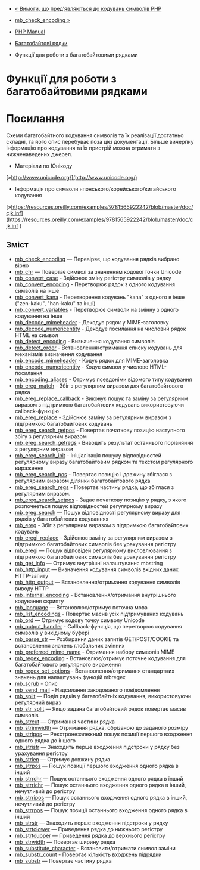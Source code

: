 - [« Вимоги, що пред'являються до кодувань символів
PHP](mbstring.php4.req.md)
- [mb_check_encoding »](function.mb-check-encoding.md)

- [PHP Manual](index.md)
- [Багатобайтові рядки](book.mbstring.md)
- Функції для роботи з багатобайтовими рядками

# Функції для роботи з багатобайтовими рядками

# Посилання

Схеми багатобайтного кодування символів та їх реалізації достатньо
складні, та його опис перебуває поза цієї документації. Більше
вичерпну інформацію про кодування та їх пристрій можна отримати
з нижченаведених джерел.

- Матеріали по Юнікоду

[»http://www.unicode.org/](http://www.unicode.org/)

- Інформація про символи японського/корейського/китайського кодування

[»https://resources.oreilly.com/examples/9781565922242/blob/master/doc/cjk.inf](https://resources.oreilly.com/examples/9781565922242/blob/master/doc/cjk.inf )

## Зміст

- [mb_check_encoding](function.mb-check-encoding.md) — Перевіряє,
що кодування рядків вибрано вірно
- [mb_chr](function.mb-chr.md) — Повертає символ за значенням
кодової точки Unicode
- [mb_convert_case](function.mb-convert-case.md) - Здійснює зміну
регістру символів у рядку
- [mb_convert_encoding](function.mb-convert-encoding.md) -
Перетворює рядок з одного кодування символів на інше
- [mb_convert_kana](function.mb-convert-kana.md) - Перетворення
кодувань "kana" з одного в інше ("zen-kaku", "han-kaku" та інші)
- [mb_convert_variables](function.mb-convert-variables.md) -
Перетворює символи на змінну з одного кодування на інше
- [mb_decode_mimeheader](function.mb-decode-mimeheader.md) -
Декодує рядок у MIME-заголовку
- [mb_decode_numericentity](function.mb-decode-numericentity.md) -
Декодує посилання на числовий рядок HTML на символ
- [mb_detect_encoding](function.mb-detect-encoding.md) - Визначення
кодування символів
- [mb_detect_order](function.mb-detect-order.md) -
Встановлення/отримання списку кодувань для механізмів визначення
кодування
- [mb_encode_mimeheader](function.mb-encode-mimeheader.md) -
Кодує рядок для MIME-заголовка
- [mb_encode_numericentity](function.mb-encode-numericentity.md) -
Кодує символ у числове HTML-посилання
- [mb_encoding_aliases](function.mb-encoding-aliases.md) - Отримує
псевдоніми відомого типу кодування
- [mb_ereg_match](function.mb-ereg-match.md) - Збіг з
регулярним виразом для багатобайтового рядка
- [mb_ereg_replace_callback](function.mb-ereg-replace-callback.md) -
Виконує пошук та заміну за регулярним виразом з підтримкою
багатобайтових кодувань використовуючи callback-функцію
- [mb_ereg_replace](function.mb-ereg-replace.md) - Здійснює
заміну за регулярним виразом з підтримкою багатобайтових кодувань
- [mb_ereg_search_getpos](function.mb-ereg-search-getpos.md) -
Повертає початкову позицію наступного збігу з регулярним
виразом
- [mb_ereg_search_getregs](function.mb-ereg-search-getregs.md) -
Виводить результат останнього порівняння з регулярним виразом
- [mb_ereg_search_init](function.mb-ereg-search-init.md) -
Ініціалізація пошуку відповідностей регулярному виразу
багатобайтовим рядком та текстом регулярного вираження
- [mb_ereg_search_pos](function.mb-ereg-search-pos.md) - Повертає
позицію і довжину збіглася з регулярним виразом ділянки
багатобайтового рядка
- [mb_ereg_search_regs](function.mb-ereg-search-regs.md) -
Повертає частину рядка, що збіглася з регулярним виразом.
- [mb_ereg_search_setpos](function.mb-ereg-search-setpos.md) -
Задає початкову позицію у рядку, з якого розпочнеться пошук
відповідностей регулярному виразу
- [mb_ereg_search](function.mb-ereg-search.md) — Пошук відповідності
регулярному виразу для рядків у багатобайтових кодуваннях
- [mb_ereg](function.mb-ereg.md) - Збіг з регулярним
виразом з підтримкою багатобайтових кодувань
- [mb_eregi_replace](function.mb-eregi-replace.md) - Здійснює
заміну за регулярним виразом з підтримкою багатобайтових символів
без урахування регістру
- [mb_eregi](function.mb-eregi.md) — Пошук відповідей регулярному
висловлювання з підтримкою багатобайтових символів без урахування регістру
- [mb_get_info](function.mb-get-info.md) — Отримує внутрішні
налаштування mbstring
- [mb_http_input](function.mb-http-input.md) — Визначення кодування
символів вхідних даних HTTP-запиту
- [mb_http_output](function.mb-http-output.md) — Встановлення/отримання
кодування символів виводу HTTP
- [mb_internal_encoding](function.mb-internal-encoding.md) -
Встановлення/отримання внутрішнього кодування скрипту
- [mb_language](function.mb-language.md) — Встановлює/отримує
поточна мова
- [mb_list_encodings](function.mb-list-encodings.md) - Повертає
масив усіх підтримуваних кодувань
- [mb_ord](function.mb-ord.md) — Отримує кодову точку символу
Unicode
- [mb_output_handler](function.mb-output-handler.md) -
Callback-функція, що перетворює кодування символів у вихідному буфері
- [mb_parse_str](function.mb-parse-str.md) — Розбирання даних запитів
GET/POST/COOKIE та встановлення значень глобальних змінних
- [mb_preferred_mime_name](function.mb-preferred-mime-name.md) -
Отримання набору символів MIME
- [mb_regex_encoding](function.mb-regex-encoding.md) -
Встановлює/отримує поточне кодування для багатобайтового
регулярного вираження
- [mb_regex_set_options](function.mb-regex-set-options.md) -
Встановлення/отримання стандартних значень для налаштувань функцій
mbregex
- [mb_scrub](function.mb-scrub.md) - Опис
- [mb_send_mail](function.mb-send-mail.md) - Надсилання
закодованого повідомлення
- [mb_split](function.mb-split.md) — Поділ рядків у багатобайтніх
кодування, використовуючи регулярний вираз
- [mb_str_split](function.mb-str-split.md) — Якщо задана
багатобайтовий рядок повертає масив символів
- [mb_strcut](function.mb-strcut.md) — Отримання частини рядка
- [mb_strimwidth](function.mb-strimwidth.md) — Отримання рядка,
обрізаною до заданого розміру
- [mb_stripos](function.mb-stripos.md) — Реєстронезалежний пошук
позиції першого входження одного рядка до іншого
- [mb_stristr](function.mb-stristr.md) — Знаходить перше входження
підстроки у рядку без урахування регістру
- [mb_strlen](function.mb-strlen.md) — Отримує довжину рядка
- [mb_strpos](function.mb-strpos.md) — Пошук позиції першого
входження одного рядка в інший
- [mb_strrchr](function.mb-strrchr.md) — Пошук останнього входження
одного рядка в інший
- [mb_strrichr](function.mb-strrichr.md) — Пошук останнього
входження одного рядка в інший, нечутливий до регістру
- [mb_strripos](function.mb-strripos.md) — Пошук останнього
входження одного рядка в інший, нечутливий до регістру
- [mb_strrpos](function.mb-strrpos.md) — Пошук позиції останнього
входження одного рядка в інший
- [mb_strstr](function.mb-strstr.md) — Знаходить перше входження
підстроки у рядку
- [mb_strtolower](function.mb-strtolower.md) — Приведення рядка до
нижнього регістру
- [mb_strtoupper](function.mb-strtoupper.md) — Приведення рядка до
верхнього регістру
- [mb_strwidth](function.mb-strwidth.md) — Повертає ширину рядка
- [mb_substitute_character](function.mb-substitute-character.md) -
Встановити/отримати символ заміни
- [mb_substr_count](function.mb-substr-count.md) - Повертає
кількість входжень підрядки
- [mb_substr](function.mb-substr.md) — Повертає частину рядка
